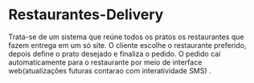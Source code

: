 Restaurantes-Delivery
=====================

Trata-se de um sistema que reúne todos os pratos os restaurantes que fazem entrega em um só site.
O cliente escolhe o restaurante preferido, depois define o prato desejado e finaliza o pedido.
O pedido cai automaticamente para o restaurante por meio de interface web(atualizações futuras contarao com interatividade SMS) .
